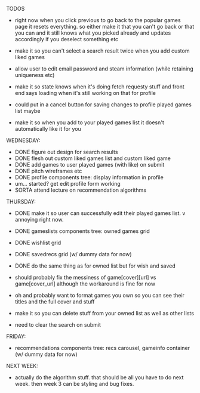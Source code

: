 TODOS

* right now when you click previous to go back to the popular games page it resets everything. so either make it that you can't go back or that you can and it still knows what you picked already and updates accordingly if you deselect something etc

* make it so you can't select a search result twice when you add custom liked games

* allow user to edit email password and steam information (while retaining uniqueness etc)

* make it so state knows when it's doing fetch requesty stuff and front end says loading when it's still working on that for profile

* could put in a cancel button for saving changes to profile played games list maybe

* make it so when you add to your played games list it doesn't automatically like it for you

WEDNESDAY:
  * DONE figure out design for search results
  * DONE flesh out custom liked games list and custom liked game
  * DONE add games to user played games (with like) on submit
  * DONE pitch wireframes etc
  * DONE profile components tree: display information in profile  
  * um... started? get edit profile form working
  * SORTA attend lecture on recommendation algorithms

THURSDAY:
  * DONE make it so user can successfully edit their played games list. v annoying right now.
  * DONE gameslists components tree: owned games grid 
  * DONE wishlist grid 
  * DONE savedrecs grid (w/ dummy data for now)

  * DONE do the same thing as for owned list but for wish and saved
  * should probably fix the messiness of game[cover][url] vs game[cover_url] although the workaround is fine for now
  * oh and probably want to format games you own so you can see their titles and the full cover and stuff
  * make it so you can delete stuff from your owned list as well as other lists
  * need to clear the search on submit

FRIDAY:
  * recommendations components tree: recs carousel, gameinfo container (w/ dummy data for now)

NEXT WEEK:
  * actually do the algorithm stuff. that should be all you have to do next week. then week 3 can be styling and bug fixes.
